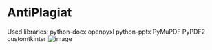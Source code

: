 ﻿# AntiPlagiat
Used libraries: python-docx openpyxl python-pptx PyMuPDF PyPDF2 customtkinter
![image](https://github.com/azizbekboltayev/AntiPlagiat/assets/158579342/7ad2f929-acf6-4142-93bb-71ccbd802c11)
